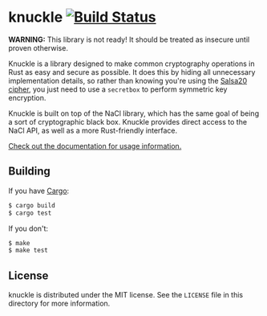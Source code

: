 # knuckle [![Build Status](https://travis-ci.org/erik/knuckle.svg?branch=master)](https://travis-ci.org/erik/knuckle)

**WARNING:** This library is not ready! It should be treated as insecure until
  proven otherwise.

Knuckle is a library designed to make common cryptography operations in Rust as
easy and secure as possible. It does this by hiding all unnecessary
implementation details, so rather than knowing you're using the
[Salsa20 cipher](http://en.wikipedia.org/wiki/Salsa20), you just need to use a
`secretbox` to perform symmetric key encryption.

Knuckle is built on top of the NaCl library, which has the same goal of being a
sort of cryptographic black box. Knuckle provides direct access to the NaCl
API, as well as a more Rust-friendly interface.

[Check out the documentation for usage information.](http://rust-ci.org/erik/knuckle/doc/knuckle/)

## Building

If you have [Cargo](http://crates.io/):
```bash
$ cargo build
$ cargo test
```

If you don't:
```bash
$ make
$ make test
```

## License

knuckle is distributed under the MIT license. See the `LICENSE` file in this
directory for more information.
